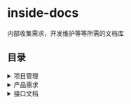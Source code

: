 # inside-docs
内部收集需求，开发维护等等所需的文档库

## 目录
<details>
  <summary>项目管理</summary>
  
  * [喵站开发流程](./项目管理/喵站开发流程.md)
  * [模块开发顺序](./项目管理/模块开发顺序.md)
</details>

<details>
  <summary>产品需求</summary>

  * [用户](./产品需求/用户/)
    > [登录注册](./产品需求/用户/登录注册需求.md)
    
    > [动态](./产品需求/用户/动态需求.md)

  * [视频](./产品需求/视频/)    
  * [论坛](./产品需求/论坛/)  
  * [内部管理](./产品需求/内部管理/)  
  * [社区管理](./产品需求/社区管理/)  
  * [搜索](./产品需求/搜索/)  
  * [通讯](./产品需求/通讯/)  
  * [其他](./产品需求/其他/)  
</details>

<details>
  <summary>接口文档</summary>
  
  * [restful接口文档](./接口文档/restful接口文档.md)
</details>
